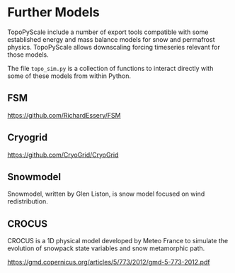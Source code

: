 # Further Models
TopoPyScale include a number of export tools compatible with some established energy and mass balance models for snow and permafrost physics. TopoPyScale allows downscaling forcing timeseries relevant for those models.

The file `topo_sim.py` is a collection of functions to interact directly with some of these models from within Python.

## FSM
https://github.com/RichardEssery/FSM

## Cryogrid
https://github.com/CryoGrid/CryoGrid

## Snowmodel
Snowmodel, written by Glen Liston, is snow model focused on wind redistribution. 

## CROCUS
CROCUS is a 1D physical model developed by Meteo France to simulate the evolution of snowpack state variables and snow metamorphic path.

https://gmd.copernicus.org/articles/5/773/2012/gmd-5-773-2012.pdf